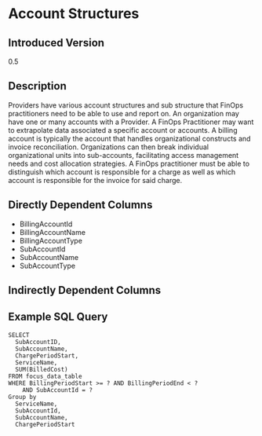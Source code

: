 # Account Structures

## Introduced Version
0.5

## Description

Providers have various account structures and sub structure that FinOps practitioners need to be able to use and report on. An organization may have one or many accounts with a Provider. A FinOps Practitioner may want to extrapolate data associated a specific account or accounts. A billing account is typically the account that handles organizational constructs and invoice reconciliation. Organizations can then break individual organizational units into sub-accounts, facilitating access management needs and cost allocation strategies. A FinOps practitioner must be able to distinguish which account is responsible for a charge as well as which account is responsible for the invoice for said charge.

## Directly Dependent Columns
* BillingAccountId
* BillingAccountName
* BillingAccountType
* SubAccountId
* SubAccountName
* SubAccountType

## Indirectly Dependent Columns


## Example SQL Query
```
SELECT
  SubAccountID,
  SubAccountName,
  ChargePeriodStart,
  ServiceName,
  SUM(BilledCost)
FROM focus_data_table
WHERE BillingPeriodStart >= ? AND BillingPeriodEnd < ?
    AND SubAccountId = ?
Group by
  ServiceName,
  SubAccountId,
  SubAccountName,
  ChargePeriodStart
```


